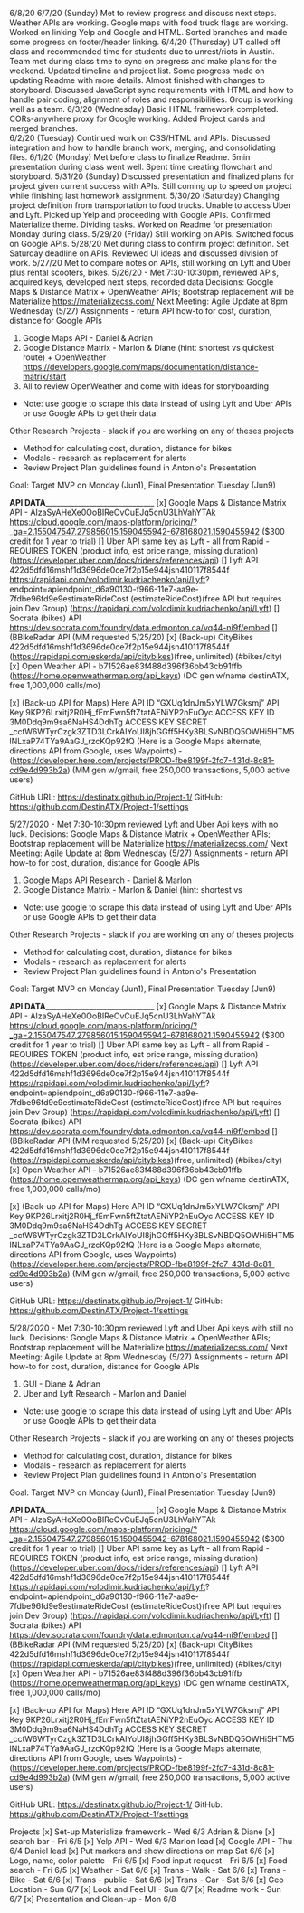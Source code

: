 6/8/20
6/7/20 (Sunday)  Met to review progress and discuss next steps. Weather APIs are working. Google maps with food truck flags are working.  Worked on linking Yelp and Google and HTML.  Sorted branches and made some progress on footer/header linking. 
6/4/20 (Thursday)  UT called off class and recommended time for students due to unrest/riots in Austin.  Team met during class time to sync on progress and make plans for the weekend.  Updated timeline and project list.  Some progress made on updating Readme with more details.  Almost finished with changes to storyboard.  Discussed JavaScript sync requirements with HTML and how to handle pair coding, alignment of roles and responsibilities.  Group is working well as a team.
6/3/20 (Wednesday)  Basic HTML framework completed. CORs-anywhere proxy for Google working. Added Project cards and merged branches.  
6/2/20 (Tuesday)  Continued work on CSS/HTML and APIs. Discussed integration and how to handle branch work, merging, and consolidating files.
6/1/20 (Monday)  Met before class to finalize Readme.  5min presentation during class went well. Spent time creating flowchart and storyboard.
5/31/20 (Sunday) Discussed presentation and finalized plans for project given current success with APIs. Still coming up to speed on project while finishing last homework assignment.
5/30/20 (Saturday) Changing project definition from transportation to food trucks. Unable to access Uber and Lyft.  Picked up Yelp and proceeding with Google APIs. Confirmed Materialize theme. Dividing tasks.  Worked on Readme for presentation Monday during class.
5/29/20 (Friday) Still working on APIs. Switched focus on Google APIs. 
5/28/20 Met during class to confirm project definition. Set Saturday deadline on APIs. Reviewed UI ideas and discussed division of work.
5/27/20 Met to compare notes on APIs, still working on Lyft and Uber plus rental scooters, bikes.
5/26/20 - Met 7:30-10:30pm, reviewed APIs, acquired keys, developed next steps, recorded data
Decisions:  Google Maps & Distance Matrix + OpenWeather APIs; Bootstrap replacement will be Materialize https://materializecss.com/
Next Meeting: Agile Update at 8pm Wednesday (5/27)
Assignments - return API how-to for cost, duration, distance for Google APIs
  1.  Google Maps API - Daniel & Adrian 
  2.  Google Distance Matrix - Marlon & Diane (hint: shortest vs quickest route) + OpenWeather
       https://developers.google.com/maps/documentation/distance-matrix/start
  3.  All to review OpenWeather and come with ideas for storyboarding
* Note:  use google to scrape this data instead of using Lyft and Uber APIs or use Google APIs to get their data.

Other Research Projects - slack if you are working on any of theses projects
- Method for calculating cost, duration, distance for bikes
- Modals - research as replacement for alerts
- Review Project Plan guidelines found in Antonio's Presentation

Goal:  Target MVP on Monday (Jun1), Final Presentation Tuesday (Jun9)

____________________________API DATA__________________________________________________________
[x] Google Maps & Distance Matrix API - AIzaSyAHeXe0OoBIReOvCuEJq5cnU3LhVahYTAk 
            https://cloud.google.com/maps-platform/pricing/?_ga=2.155047547.279856015.1590455942-678168021.1590455942
            ($300 credit for 1 year to trial)
[] Uber API same key as Lyft - all from Rapid - REQUIRES TOKEN
            (product info, est price range, missing duration)
            (https://developer.uber.com/docs/riders/references/api)
[] Lyft API 422d5dfd16mshf1d3696de0ce7f2p15e944jsn410117f8544f
            https://rapidapi.com/volodimir.kudriachenko/api/Lyft?       endpoint=apiendpoint_d6a90130-f966-11e7-aa9e-7fdbe96fd9e9estimateRideCost
            (estimateRideCost)(free API but requires join Dev Group)
            (https://rapidapi.com/volodimir.kudriachenko/api/Lyft)
[] Socrata (bikes) API
            https://dev.socrata.com/foundry/data.edmonton.ca/vq44-ni9f/embed
[] (BBikeRadar API (MM requested 5/25/20)
[x] (Back-up) CityBikes 422d5dfd16mshf1d3696de0ce7f2p15e944jsn410117f8544f 
             (https://rapidapi.com/eskerda/api/citybikes)(free, unlimited) (#bikes/city)
[x] Open Weather API - b71526ae83f488d396f36bb43cb91ffb 
            (https://home.openweathermap.org/api_keys)
            (DC gen w/name destinATX, free 1,000,000 calls/mo)

[x] (Back-up API for Maps) Here   API ID “GXUq1dnJm5xYLW7Gksmj”
        API Key 9KP26Lrxitj2R0Hj_fEmFwn5ftZtatAENiYP2nEuOyc
        ACCESS KEY ID    3M0Ddq9m9sa6NaHS4DdhTg
        ACCESS KEY SECRET _cctW6WTyrCzgk3ZTD3LCrkAIYoUI8jhGGff5HKy3BLSvNBDQ5OWHi5HTM5lNLxaP74TYa9AaGJ_rzcKQp92fQ
        (Here is a Google Maps alternate, directions API from Google, uses Waypoints) -
        (https://developer.here.com/projects/PROD-fbe8199f-2fc7-431d-8c81-cd9e4d993b2a)
        (MM gen w/gmail, free 250,000 transactions, 5,000 active users)

GitHub URL:  https://destinatx.github.io/Project-1/
GitHub:  https://github.com/DestinATX/Project-1/settings

5/27/2020 - Met 7:30-10:30pm reviewed Lyft and Uber Api keys with no luck.
Decisions:  Google Maps & Distance Matrix + OpenWeather APIs; Bootstrap replacement will be Materialize https://materializecss.com/
Next Meeting: Agile Update at 8pm Wednesday (5/27)
Assignments - return API how-to for cost, duration, distance for Google APIs
  1.  Google Maps API Research - Daniel & Marlon 
  2.  Google Distance Matrix - Marlon & Daniel (hint: shortest vs 
* Note:  use google to scrape this data instead of using Lyft and Uber APIs or use Google APIs to get their data.

Other Research Projects - slack if you are working on any of theses projects
- Method for calculating cost, duration, distance for bikes
- Modals - research as replacement for alerts
- Review Project Plan guidelines found in Antonio's Presentation

Goal:  Target MVP on Monday (Jun1), Final Presentation Tuesday (Jun9)

____________________________API DATA__________________________________________________________
[x] Google Maps & Distance Matrix API - AIzaSyAHeXe0OoBIReOvCuEJq5cnU3LhVahYTAk 
            https://cloud.google.com/maps-platform/pricing/?_ga=2.155047547.279856015.1590455942-678168021.1590455942
            ($300 credit for 1 year to trial)
[] Uber API same key as Lyft - all from Rapid - REQUIRES TOKEN
            (product info, est price range, missing duration)
            (https://developer.uber.com/docs/riders/references/api)
[] Lyft API 422d5dfd16mshf1d3696de0ce7f2p15e944jsn410117f8544f
            https://rapidapi.com/volodimir.kudriachenko/api/Lyft?       endpoint=apiendpoint_d6a90130-f966-11e7-aa9e-7fdbe96fd9e9estimateRideCost
            (estimateRideCost)(free API but requires join Dev Group)
            (https://rapidapi.com/volodimir.kudriachenko/api/Lyft)
[] Socrata (bikes) API
            https://dev.socrata.com/foundry/data.edmonton.ca/vq44-ni9f/embed
[] (BBikeRadar API (MM requested 5/25/20)
[x] (Back-up) CityBikes 422d5dfd16mshf1d3696de0ce7f2p15e944jsn410117f8544f 
             (https://rapidapi.com/eskerda/api/citybikes)(free, unlimited) (#bikes/city)
[x] Open Weather API - b71526ae83f488d396f36bb43cb91ffb 
            (https://home.openweathermap.org/api_keys)
            (DC gen w/name destinATX, free 1,000,000 calls/mo)

[x] (Back-up API for Maps) Here   API ID “GXUq1dnJm5xYLW7Gksmj”
        API Key 9KP26Lrxitj2R0Hj_fEmFwn5ftZtatAENiYP2nEuOyc
        ACCESS KEY ID    3M0Ddq9m9sa6NaHS4DdhTg
        ACCESS KEY SECRET _cctW6WTyrCzgk3ZTD3LCrkAIYoUI8jhGGff5HKy3BLSvNBDQ5OWHi5HTM5lNLxaP74TYa9AaGJ_rzcKQp92fQ
        (Here is a Google Maps alternate, directions API from Google, uses Waypoints) -
        (https://developer.here.com/projects/PROD-fbe8199f-2fc7-431d-8c81-cd9e4d993b2a)
        (MM gen w/gmail, free 250,000 transactions, 5,000 active users)

GitHub URL:  https://destinatx.github.io/Project-1/
GitHub:  https://github.com/DestinATX/Project-1/settings



5/28/2020 - Met 7:30-10:30pm reviewed Lyft and Uber Api keys with still no luck.
Decisions:  Google Maps & Distance Matrix + OpenWeather APIs; Bootstrap replacement will be Materialize https://materializecss.com/
Next Meeting: Agile Update at 8pm Wednesday (5/27)
Assignments - return API how-to for cost, duration, distance for Google APIs
  1.  GUI - Diane & Adrian 
  2.  Uber and Lyft Research - Marlon and Daniel
* Note:  use google to scrape this data instead of using Lyft and Uber APIs or use Google APIs to get their data.

Other Research Projects - slack if you are working on any of theses projects
- Method for calculating cost, duration, distance for bikes
- Modals - research as replacement for alerts
- Review Project Plan guidelines found in Antonio's Presentation

Goal:  Target MVP on Monday (Jun1), Final Presentation Tuesday (Jun9)

____________________________API DATA__________________________________________________________
[x] Google Maps & Distance Matrix API - AIzaSyAHeXe0OoBIReOvCuEJq5cnU3LhVahYTAk 
            https://cloud.google.com/maps-platform/pricing/?_ga=2.155047547.279856015.1590455942-678168021.1590455942
            ($300 credit for 1 year to trial)
[] Uber API same key as Lyft - all from Rapid - REQUIRES TOKEN
            (product info, est price range, missing duration)
            (https://developer.uber.com/docs/riders/references/api)
[] Lyft API 422d5dfd16mshf1d3696de0ce7f2p15e944jsn410117f8544f
            https://rapidapi.com/volodimir.kudriachenko/api/Lyft?       endpoint=apiendpoint_d6a90130-f966-11e7-aa9e-7fdbe96fd9e9estimateRideCost
            (estimateRideCost)(free API but requires join Dev Group)
            (https://rapidapi.com/volodimir.kudriachenko/api/Lyft)
[] Socrata (bikes) API
            https://dev.socrata.com/foundry/data.edmonton.ca/vq44-ni9f/embed
[] (BBikeRadar API (MM requested 5/25/20)
[x] (Back-up) CityBikes 422d5dfd16mshf1d3696de0ce7f2p15e944jsn410117f8544f 
             (https://rapidapi.com/eskerda/api/citybikes)(free, unlimited) (#bikes/city)
[x] Open Weather API - b71526ae83f488d396f36bb43cb91ffb 
            (https://home.openweathermap.org/api_keys)
            (DC gen w/name destinATX, free 1,000,000 calls/mo)

[x] (Back-up API for Maps) Here   API ID “GXUq1dnJm5xYLW7Gksmj”
        API Key 9KP26Lrxitj2R0Hj_fEmFwn5ftZtatAENiYP2nEuOyc
        ACCESS KEY ID    3M0Ddq9m9sa6NaHS4DdhTg
        ACCESS KEY SECRET _cctW6WTyrCzgk3ZTD3LCrkAIYoUI8jhGGff5HKy3BLSvNBDQ5OWHi5HTM5lNLxaP74TYa9AaGJ_rzcKQp92fQ
        (Here is a Google Maps alternate, directions API from Google, uses Waypoints) -
        (https://developer.here.com/projects/PROD-fbe8199f-2fc7-431d-8c81-cd9e4d993b2a)
        (MM gen w/gmail, free 250,000 transactions, 5,000 active users)

GitHub URL:  https://destinatx.github.io/Project-1/
GitHub:  https://github.com/DestinATX/Project-1/settings

Projects
[x] Set-up Materialize framework - Wed 6/3  Adrian & Diane
[x] search bar - Fri 6/5 
[x] Yelp API - Wed 6/3 Marlon lead
[x] Google API - Thu 6/4 Daniel lead
[x]  Put markers and show directions on map Sat 6/6
[x]  Logo, name, color palette - Fri 6/5
[x]  Food input request - Fri 6/5
[x]  Food search - Fri 6/5
[x]  Weather - Sat 6/6
[x]  Trans - Walk - Sat 6/6
[x]  Trans - Bike - Sat 6/6
[x]  Trans - public - Sat 6/6
[x]  Trans - Car - Sat 6/6
[x] Geo Location - Sun 6/7
[x]  Look and Feel UI - Sun 6/7
[x]  Readme work - Sun 6/7
[x]  Presentation and Clean-up - Mon 6/8 
